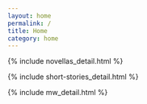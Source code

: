 ```yaml
---
layout: home
permalink: /
title: Home
category: home
---
```


<div class="{{ page.title }} homepage">


  <!-- NOVELS -->
  <!-- include novels_temp.html %} -->
    
  <!-- NOVELLAS -->
  {% include novellas_detail.html %}

  <!-- SHORT STORIES -->
  {% include short-stories_detail.html %}

  <!-- MURDERWIKI -->
  {% include mw_detail.html %}




</div> <!-- end div homepage -->

